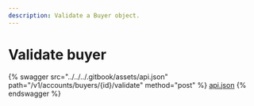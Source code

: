 ```yaml
---
description: Validate a Buyer object.
---
```


# Validate buyer

{% swagger src="../../../.gitbook/assets/api.json" path="/v1/accounts/buyers/{id}/validate" method="post" %}
[api.json](../../../.gitbook/assets/api.json)
{% endswagger %}
